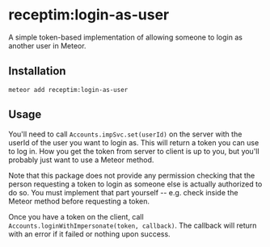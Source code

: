 # receptim:login-as-user

A simple token-based implementation of allowing someone to login as another
user in Meteor.

## Installation

`meteor add receptim:login-as-user`

## Usage

You'll need to call `Accounts.impSvc.set(userId)` on the server with the
userId of the user you want to login as. This will return a token you can
use to log in. How you get the token from server to client is up to you, but
you'll probably just want to use a Meteor method.

Note that this package does not provide any permission checking that the person
requesting a token to login as someone else is actually authorized to do so.
You must implement that part yourself -- e.g. check inside the Meteor method
before requesting a token.

Once you have a token on the client, call
`Accounts.loginWithImpersonate(token, callback)`. The callback will return
with an error if it failed or nothing upon success.
